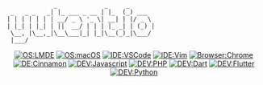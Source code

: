 ```
             _             _     _       
 _   _ _   _| |_ ___ _ __ | |_  (_) ___  
| | | | | | | __/ _ \ '_ \| __| | |/ _ \ 
| |_| | |_| | ||  __/ | | | |_ _| | (_) |
 \__, |\__,_|\__\___|_| |_|\__(_)_|\___/ 
 |___/                                   
```

<div align="center">
  
  [![OS:LMDE](https://img.shields.io/badge/OS-LMDE-teal?style=flat-square)](https://linuxmint.com)
  [![OS:macOS](https://img.shields.io/badge/OS-macOS-black?style=flat-square)](https://www.apple.com/mac)
  [![IDE:VSCode](https://img.shields.io/badge/IDE-VSCode-blue?style=flat-square)](https://code.visualstudio.com)
  [![IDE:Vim](https://img.shields.io/badge/IDE-Vim-darkgreen?style=flat-square)](https://vim.org/)
  [![Browser:Chrome](https://img.shields.io/badge/Browser-Chrome-red?style=flat-square)](https://www.google.com/chrome)
  [![DE:Cinnamon](https://img.shields.io/badge/DE-Cinnamon-teal?style=flat-square)](https://linuxmint.com)
  [![DEV:Javascript](https://img.shields.io/badge/DEV-Javascript-red?style=flat-square)](https://developer.mozilla.org/zh-CN/docs/Web/JavaScript)
  [![DEV:PHP](https://img.shields.io/badge/DEV-PHP-grey?style=flat-square)](https://www.php.net)
  [![DEV:Dart](https://img.shields.io/badge/DEV-Dart-blue?style=flat-square)](https://dart.dev)
  [![DEV:Flutter](https://img.shields.io/badge/DEV-Flutter-blue?style=flat-square)](https://docs.flutter.dev/get-started/install)
  [![DEV:Python](https://img.shields.io/badge/DEV-Python-blue?style=flat-square)](https://www.python.org)
  
</div>
